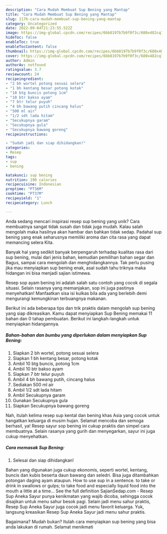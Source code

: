 ```yaml
---
description: "Cara Mudah Membuat Sup Bening yang Mantap"
title: "Cara Mudah Membuat Sup Bening yang Mantap"
slug: 1176-cara-mudah-membuat-sup-bening-yang-mantap
category: Uncategorized
date: 2022-09-04T21:23:55.522Z
image: https://img-global.cpcdn.com/recipes/6bb8197b7b9f0f3c/680x482cq70/sup-bening-foto-resep-utama.jpg
hideToc: false
enableToc: true
enableTocContent: false
thumbnail: https://img-global.cpcdn.com/recipes/6bb8197b7b9f0f3c/680x482cq70/sup-bening-foto-resep-utama.jpg
cover: https://img-global.cpcdn.com/recipes/6bb8197b7b9f0f3c/680x482cq70/sup-bening-foto-resep-utama.jpg
author: Admin
authorAv: notfound
ratingvalue: 3.7
reviewcount: 24
recipeingredient:
- "2 bh wortel potong sesuai selera"
- "1 bh kentang besar potong kotak"
- "10 btg buncis potong 1cm"
- "10 btr bakso ayam"
- "7 btr telur puyuh"
- "4 bh bawang putih cincang halus"
- "500 ml air"
- "1/2 sdt lada hitam"
- "Secukupnya garam"
- "Secukupnya gula"
- "Secukupnya bawang goreng"
recipeinstructions:

- "Sudah jadi dan siap dihidangkan!"
categories:
- Resep
tags:
- sup
- bening

katakunci: sup bening 
nutrition: 190 calories
recipecuisine: Indonesian
preptime: "PT36M"
cooktime: "PT37M"
recipeyield: "1"
recipecategory: Lunch

---
```





Anda sedang mencari inspirasi resep sup bening yang unik? Cara membuatnya sangat tidak susah dan tidak juga mudah. Kalau salah mengolah maka hasilnya akan hambar dan bahkan tidak sedap. Padahal sup bening yang enak seharusnya memiliki aroma dan cita rasa yang dapat memancing selera Kita.





Banyak hal yang sedikit banyak berpengaruh terhadap kualitas rasa dari sup bening, mulai dari jenis bahan, kemudian pemilihan bahan segar dan Bagus, sampai cara mengolah dan menghidangkannya. Tak perlu pusing jika mau menyiapkan sup bening enak,      asal sudah tahu triknya maka hidangan ini bisa menjadi sajian istimewa.














Resep sop ayam bening ini adalah salah satu contoh yang cocok di segala situasi. Selain rasanya yang memanjakan, sop ini juga pastinya menyehatkan! Manfaatkan sisa isi kulkas bila ada yang berlebih demi mengurangi kemungkinan terbuangnya makanan.






Berikut ini ada beberapa tips dan trik praktis dalam mengolah sup bening yang siap dikreasikan. Kamu dapat menyiapkan Sup Bening memakai 11 bahan dan 0 tahap pembuatan. Berikut ini langkah-langkah untuk menyiapkan hidangannya.

<!--inarticleads1-->

##### Bahan-bahan dan bumbu yang diperlukan dalam menyiapkan Sup Bening:

1. Siapkan 2 bh wortel, potong sesuai selera
1. Siapkan 1 bh kentang besar, potong kotak
1. Ambil 10 btg buncis, potong 1cm
1. Ambil 10 btr bakso ayam
1. Siapkan 7 btr telur puyuh
1. Ambil 4 bh bawang putih, cincang halus
1. Sediakan 500 ml air
1. Ambil 1/2 sdt lada hitam
1. Ambil Secukupnya garam
1. Gunakan Secukupnya gula
1. Siapkan Secukupnya bawang goreng


Nah, itulah kelima resep sup kental dan bening khas Asia yang cocok untuk hangatkan keluarga di musim hujan. Selamat mencoba dan semoga berhasil, ya! Resep sayur sop bening ini cukup praktis dan simpel cara membuatnya. Selain rasanya yang gurih dan menyegarkan, sayur ini juga cukup menyehatkan. 

<!--inarticleads2-->

##### Cara memasak Sup Bening:


1. Selesai dan siap dihidangkan!

Bahan yang digunakan juga cukup ekonomis, seperti wortel, kentang, buncis dan kubis beserta daun bawang dan seledri. Bisa juga ditambahkan potongan daging ayam ataupun. How to use sup in a sentence. to take or drink in swallows or gulps; to take food and especially liquid food into the mouth a little at a time… See the full definition SajianSedap.com - Resep Sup Aneka Sayur punya kenikmatan yang wajib dicoba, sehingga cocok disajikan untuk menu sahur besok pagi. Selain jadi menu sahur praktis, Resep Sup Aneka Sayur juga cocok jadi menu favorit keluarga. Yuk, langsung kreasikan Resep Sup Aneka Sayur jadi menu sahur praktis. 

Bagaimana? Mudah bukan? Itulah cara menyiapkan sup bening yang bisa anda lakukan di rumah. Selamat menikmati
